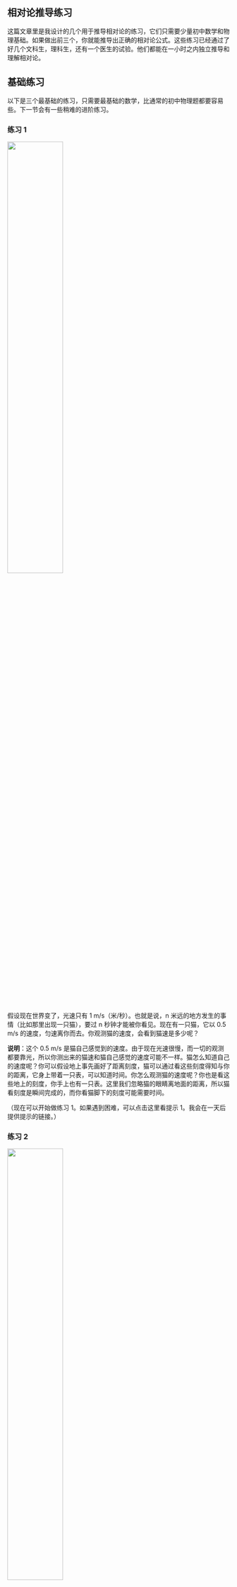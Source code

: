 <div class="inner">
<h2>相对论推导练习</h2>
<p>这篇文章里是我设计的几个用于推导相对论的练习，它们只需要少量初中数学和物理基础。如果做出前三个，你就能推导出正确的相对论公式。这些练习已经通过了好几个文科生，理科生，还有一个医生的试验。他们都能在一小时之内独立推导和理解相对论。</p>
<h2 id="基础练习">基础练习</h2>
<p>以下是三个最基础的练习，只需要最基础的数学，比通常的初中物理题都要容易些。下一节会有一些稍难的进阶练习。</p>
<h3 id="练习-1">练习 1</h3>
<p><img src="https://www.yinwang.org/images/cat-running-away.jpg" width="50%" /></p>
<p>假设现在世界变了，光速只有 1 m/s（米/秒）。也就是说，n 米远的地方发生的事情（比如那里出现一只猫），要过 n 秒钟才能被你看见。现在有一只猫，它以 0.5 m/s 的速度，匀速离你而去。你观测猫的速度，会看到猫速是多少呢？</p>
<p><strong>说明</strong>：这个 0.5 m/s 是猫自己感觉到的速度。由于现在光速很慢，而一切的观测都要靠光，所以你测出来的猫速和猫自己感觉的速度可能不一样。猫怎么知道自己的速度呢？你可以假设地上事先画好了距离刻度，猫可以通过看这些刻度得知与你的距离，它身上带着一只表，可以知道时间。你怎么观测猫的速度呢？你也是看这些地上的刻度，你手上也有一只表。这里我们忽略猫的眼睛离地面的距离，所以猫看刻度是瞬间完成的，而你看猫脚下的刻度可能需要时间。</p>
<p>（现在可以开始做练习 1。如果遇到困难，可以点击这里看提示 1。我会在一天后提供提示的链接。）</p>
<h3 id="练习-2">练习 2</h3>
<p><img src="https://www.yinwang.org/images/cat-running-towards.jpg" width="50%" /></p>
<p>跟练习 1 一样，光速还是只有 1 m/s，但这次猫不是离你而去，而是以 0.5 m/s 的速度朝你跑来。这次你测出来的猫速是多少呢？</p>
<p><strong>思考</strong>：为什么猫离开你和接近你两种情况，你观测到的速度不一样呢？请设想一个日常生活中的情景（比如两个人约见面，发消息出现严重延迟），用它来理解这个事情。</p>
<h3 id="练习-3">练习 3</h3>
<p>根据上面两个练习的思路，把具体的数字换成变量，推导出通用的公式。猫以 v<sub>a</sub> 的速度离你而去，光速是 c，求你测出来的猫速（v<sub>s</sub>）与 v<sub>a</sub> 的关系。结果应该是  v<sub>s</sub>  = … 这样的形式，右边的表达式里包含了 v<sub>a</sub> 。</p>
<p>变量的定义：</p>
<p>v<sub>a</sub> ：猫自己感觉到的速度<br />
v<sub>s</sub> ：你观察到的猫的速度<br />
c：光速</p>
<p><strong>验证公式</strong>：把练习 1 和练习 2 的具体数字代入到练习 3 推导出来的公式里，看看是否符合之前算出来的结果？注意公式里的  v<sub>a</sub>  表示“猫离开的速度”，如果猫朝你跑过来，可以用负数表示  v<sub>a</sub> 。</p>
<p>至此，你已经推导出了正确的「相对论速度变换公式」。</p>
<h2 id="爱因斯坦的错误">爱因斯坦的错误</h2>
<p>如果你学过爱因斯坦的相对论公式，就会发现我们这里推导出来的公式，是和爱因斯坦的公式不一样的。如果用爱因斯坦的公式，无论猫往哪个方向跑，算出来的结果都是一样的。爱因斯坦的公式是错误的，而且他把问题严重的复杂化和神秘化了。本来是初中级别的物理问题，结果搞得几乎没人能懂。</p>
<p>前面的练习都在研究物体的速度。由于光速有限，而一切的物理观测都依赖于光（或其他电磁波），所以物体的性质（比如速度，时间，长度，能量，频率等），会随着运动发生“观测扭曲”。但这些“观测扭曲”只是因为光的延迟导致的主观错觉。物体的速度，时间，长度，能量，频率并不会发生实质的变化，只是观察者看着不一样而已。</p>
<p>相对论的意义就在于把观测到的数据“消除扭曲”，还原为实际的数据。这就像你刚戴上眼镜的时候看到物体都变小了，过段时间大脑理解了这个差异，就自动把图像调整回原来的大小了。就像网络延迟产生了视频卡顿，有人在半空中很久才掉下来，好像地球引力变小了一样，你得把它脑补还原回去。相对论只是一个“观测理论”，而不是一个“实质理论”。</p>
<p>不理解这一点，以为高速运动会导致物体的性质发生实质变化，比如“时间会走得慢一些”，“质量会变大”，就是各种误解的来源。不但外行有误解，甚至物理学家和爱因斯坦自己都在宣扬这些误解。多年以后，这些累积起来的误解让物理学发展成了一个近乎科幻的学科。</p>
<p>如果你想更进一步理解其他的物理性质会如何发生观测扭曲，可以继续做以下的练习。</p>
<h2 id="进阶练习">进阶练习</h2>
<p>下面是一些进阶的思考和扩展练习，它们也都只需要初中物理知识就能解答，但有些可能需要更多的思考，做不出来都可以跳过。</p>
<h3 id="练习-4">练习 4</h3>
<p>光速还是只有 1 m/s。假设这只猫静止时，你看到它的长度（实际长度）是 1 米。请计算：</p>
<p>a) 当它以 0.5 m/s 的速度<strong>离开你</strong>的时候，你观测到它的长度是多少？</p>
<p>b) 当它以 0.5 m/s 的速度<strong>接近你</strong>的时候，你观测到它的长度是多少？</p>
<p>使用 (a) 和 (b) 得到的思路，推导出观测长度 l<sub>s</sub> 与实际长度 l<sub>a</sub> 之间的换算关系。</p>
<h3 id="练习-5">练习 5</h3>
<p>请自己想办法推导：</p>
<ol>
<li>猫身上那只表的时间（time）换算公式</li>
<li>猫的质量（mass）换算公式</li>
<li>猫的动能（kinetic energy）换算公式</li>
<li>猫的动量（momentum）换算公式</li>
<li>猫的颜色（光的频率）换算公式</li>
</ol>
<p>这里面有些有点难，做不出来可以跳过。</p>
<h3 id="练习-6">练习 6</h3>
<p>参考爱因斯坦的<a href="https://en.wikipedia.org/wiki/Special_relativity">狭义相对论公式</a>，是和我们推导出来的公式不一样的。对于以上练习，由他的公式得到的结果会有什么不同？你认为爱因斯坦的公式有什么问题吗？谁的公式是正确的？</p>
<p>可以试着读一下爱因斯坦的<a href="https://www.physics.umd.edu/courses/Phys606/spring_2011/einstein_electrodynamics_of_moving_bodies.pdf">原版相对论论文</a>，看看他具体是哪些地方弄错了。</p>
<h3 id="练习-7">练习 7</h3>
<p>了解一下相对论的「<a href="https://en.wikipedia.org/wiki/Twin_paradox">twin paradox</a>」悖论，它为什么会发生？如果使用我们这里推导出来的相对论公式，twin paradox 还会发生吗？</p>
<h3 id="练习-8难">练习 8（难）</h3>
<p>这个练习稍有点难。参考爱因斯坦的 E = mc<sup>2</sup> 论文（<a href="https://www.yinwang.org/resources/Einstein.E=mc2.pdf">论文链接</a>），理解他推导「质能方程」 E = mc<sup>2</sup> 的过程，他是通过相对论推导出 E = mc<sup>2</sup> 的。你能看出他的推导过程有什么错误吗？使用我们推导出来的相对论公式，用类似的方式重新进行推导，正确的「质能方程」应该是什么样子？</p>
<p>练习就是这些，稍后我会提供其中一些的提示和解答。</p>
</div>
<!--
<div class="ad-banner" style="margin-top: 5px">
<script async src="//pagead2.googlesyndication.com/pagead/js/adsbygoogle.js"></script>
<ins class="adsbygoogle"
                    style="display:inline-block;width:100%;height:90px"
                    data-ad-client="ca-pub-1331524016319584"
                    data-ad-slot="6657867155"></ins>
<script>(adsbygoogle = window.adsbygoogle || []).push({});</script>
</div>
<script data-ad-client="ca-pub-1331524016319584" async
            src="https://pagead2.googlesyndication.com/pagead/js/adsbygoogle.js">
</script>
        -->
    